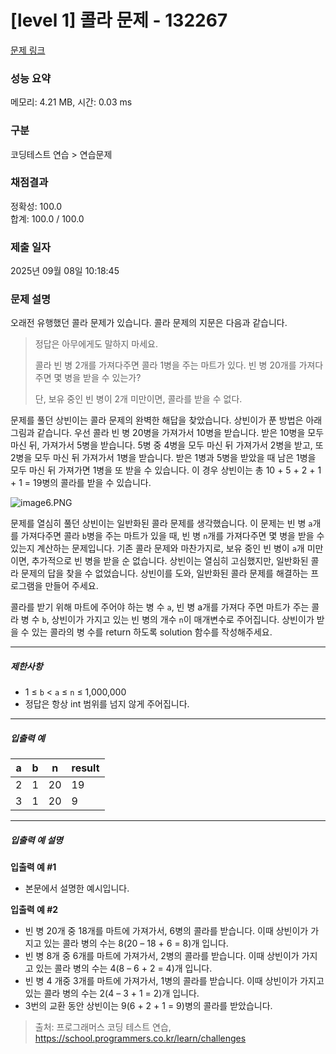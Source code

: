 # [level 1] 콜라 문제 - 132267 

[문제 링크](https://school.programmers.co.kr/learn/courses/30/lessons/132267) 

### 성능 요약

메모리: 4.21 MB, 시간: 0.03 ms

### 구분

코딩테스트 연습 > 연습문제

### 채점결과

정확성: 100.0<br/>합계: 100.0 / 100.0

### 제출 일자

2025년 09월 08일 10:18:45

### 문제 설명

<p>오래전 유행했던 콜라 문제가 있습니다. 콜라 문제의 지문은 다음과 같습니다.</p>

<blockquote>
<p>정답은 아무에게도 말하지 마세요.</p>

<p>콜라 빈 병 2개를 가져다주면 콜라 1병을 주는 마트가 있다. 빈 병 20개를 가져다주면 몇 병을 받을 수 있는가?</p>

<p>단, 보유 중인 빈 병이 2개 미만이면, 콜라를 받을 수 없다.</p>
</blockquote>

<p>문제를 풀던 상빈이는 콜라 문제의 완벽한 해답을 찾았습니다. 상빈이가 푼 방법은 아래 그림과 같습니다. 우선 콜라 빈 병 20병을 가져가서 10병을 받습니다. 받은 10병을 모두 마신 뒤, 가져가서 5병을 받습니다. 5병 중 4병을 모두 마신 뒤 가져가서 2병을 받고, 또 2병을 모두 마신 뒤 가져가서 1병을 받습니다. 받은 1병과 5병을 받았을 때 남은 1병을 모두 마신 뒤 가져가면 1병을 또 받을 수 있습니다. 이 경우 상빈이는 총 10 + 5 + 2 + 1 + 1 = 19병의 콜라를 받을 수 있습니다.</p>

<p><img src="https://grepp-programmers.s3.ap-northeast-2.amazonaws.com/files/production/95ce1c11-2f21-4248-8bfc-e330299cbb9a/image6.PNG" title="" alt="image6.PNG"></p>

<p>문제를 열심히 풀던 상빈이는 일반화된 콜라 문제를 생각했습니다. 이 문제는 빈 병 <code>a</code>개를 가져다주면 콜라 <code>b</code>병을 주는 마트가 있을 때, 빈 병 <code>n</code>개를 가져다주면 몇 병을 받을 수 있는지 계산하는 문제입니다. 기존 콜라 문제와 마찬가지로, 보유 중인 빈 병이 <code>a</code>개 미만이면, 추가적으로 빈 병을 받을 순 없습니다. 상빈이는 열심히 고심했지만, 일반화된 콜라 문제의 답을 찾을 수 없었습니다. 상빈이를 도와, 일반화된 콜라 문제를 해결하는 프로그램을 만들어 주세요.</p>

<p>콜라를 받기 위해 마트에 주어야 하는 병 수 <code>a</code>, 빈 병 a개를 가져다 주면 마트가 주는 콜라 병 수 <code>b</code>, 상빈이가 가지고 있는 빈 병의 개수 <code>n</code>이 매개변수로 주어집니다. 상빈이가 받을 수 있는 콜라의 병 수를 return 하도록 solution 함수를 작성해주세요.</p>

<hr>

<h5>제한사항</h5>

<ul>
<li>1 ≤ <code>b</code> &lt; <code>a</code> ≤ <code>n</code> ≤ 1,000,000</li>
<li>정답은 항상 int 범위를 넘지 않게 주어집니다.</li>
</ul>

<hr>

<h5>입출력 예</h5>
<table class="table">
        <thead><tr>
<th>a</th>
<th>b</th>
<th>n</th>
<th>result</th>
</tr>
</thead>
        <tbody><tr>
<td>2</td>
<td>1</td>
<td>20</td>
<td>19</td>
</tr>
<tr>
<td>3</td>
<td>1</td>
<td>20</td>
<td>9</td>
</tr>
</tbody>
      </table>
<hr>

<h5>입출력 예 설명</h5>

<p><strong>입출력 예 #1</strong></p>

<ul>
<li>본문에서 설명한 예시입니다.</li>
</ul>

<p><strong>입출력 예 #2</strong></p>

<ul>
<li>빈 병 20개 중 18개를 마트에 가져가서, 6병의 콜라를 받습니다. 이때 상빈이가 가지고 있는 콜라 병의 수는 8(20 – 18 + 6 = 8)개 입니다.</li>
<li>빈 병 8개 중 6개를 마트에 가져가서, 2병의 콜라를 받습니다. 이때 상빈이가 가지고 있는 콜라 병의 수는 4(8 – 6 + 2 = 4)개 입니다.</li>
<li>빈 병 4 개중 3개를 마트에 가져가서, 1병의 콜라를 받습니다. 이때 상빈이가 가지고 있는 콜라 병의 수는 2(4 – 3 + 1 = 2)개 입니다.</li>
<li>3번의 교환 동안 상빈이는 9(6 + 2 + 1 = 9)병의 콜라를 받았습니다.</li>
</ul>


> 출처: 프로그래머스 코딩 테스트 연습, https://school.programmers.co.kr/learn/challenges